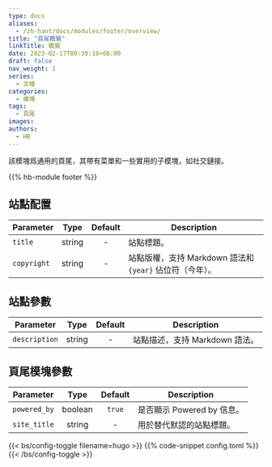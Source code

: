 ```yaml
---
type: docs
aliases:
  - /zh-hant/docs/modules/footer/overview/
title: "頁尾概覽"
linkTitle: 概覽
date: 2023-02-17T00:39:18+08:00
draft: false
nav_weight: 1
series:
  - 文檔
categories:
  - 模塊
tags:
  - 頁尾
images:
authors:
  - HB
---
```


該模塊爲通用的頁尾，其帶有菜單和一些實用的子模塊，如社交鏈接。

<!--more-->

{{% hb-module footer %}}

## 站點配置

| Parameter   |  Type  | Default | Description                                              |
| ----------- | :----: | :-----: | -------------------------------------------------------- |
| `title`     | string |    -    | 站點標題。                                               |
| `copyright` | string |    -    | 站點版權，支持 Markdown 語法和 `{year}` 佔位符（今年）。 |

## 站點參數

| Parameter     |  Type  | Default | Description                    |
| ------------- | :----: | :-----: | ------------------------------ |
| `description` | string |    -    | 站點描述，支持 Markdown 語法。 |

## 頁尾模塊參數

| Parameter    |  Type   | Default | Description                |
| ------------ | :-----: | :-----: | -------------------------- |
| `powered_by` | boolean | `true`  | 是否顯示 Powered by 信息。 |
| `site_title` | string  |    -    | 用於替代默認的站點標題。   |

{{< bs/config-toggle filename=hugo >}}
{{% code-snippet config.toml %}}
{{< /bs/config-toggle >}}
